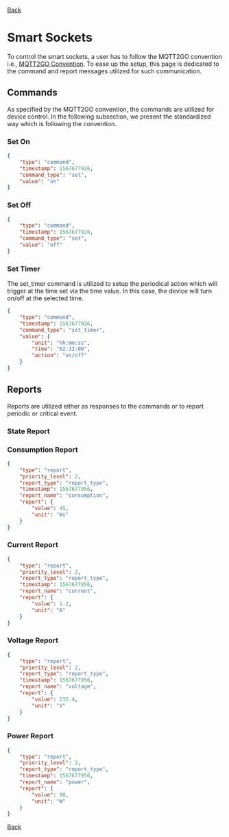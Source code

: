 [Back](../mqtt2go-objects.md)

# Smart Sockets
To control the smart sockets, a user has to follow the MQTT2GO convention i.e., [MQTT2GO Convention](./index.md). To ease up the setup, this page is dedicated to the command and report messages utilized for such communication.

## <a name="commands"></a>Commands
As specified by the MQTT2GO convention, the commands are utilized for device control. In the following subsection, we present the standardized way which is following the convention.

### Set On
```json
{
	"type": "command",
	"timestamp": 1567677926,
	"command_type": "set",
	"value": "on"
}
```

### Set Off
```json
{
	"type": "command",
	"timestamp": 1567677926,
	"command_type": "set",
	"value": "off"
}
```

### Set Timer
The set_timer command is utilized to setup the periodical action which will trigger at the time set via the time value. In this case, the device will turn on/off at the selected time.

```json
{
	"type": "command",
	"timestamp": 1567677926,
	"command_type": "set_timer",
	"value": {
		"unit": "hh:mm:ss",
		"time": "02:12:00",
		"action": "on/off"
	}
}
```

## <a name="reports"></a>Reports
Reports are utilized either as responses to the commands or to report periodic or critical event.

### State Report

### Consumption Report

```json
{
	"type": "report",
	"priority_level": 2,
	"report_type": "report_type",
	"timestamp": 1567677956,
	"report_name": "consumption",
	"report": {
		"value": 45,
		"unit": "Ws"
	}
}
```

### Current Report

```json
{
	"type": "report",
	"priority_level": 2,
	"report_type": "report_type",
	"timestamp": 1567677956,
	"report_name": "current",
	"report": {
		"value": 1.2,
		"unit": "A"
	}
}
```

### Voltage Report

```json
{
	"type": "report",
	"priority_level": 2,
	"report_type": "report_type",
	"timestamp": 1567677956,
	"report_name": "voltage",
	"report": {
		"value": 232.4,
		"unit": "V"
	}
}
```

### Power Report

```json
{
	"type": "report",
	"priority_level": 2,
	"report_type": "report_type",
	"timestamp": 1567677956,
	"report_name": "power",
	"report": {
		"value": 90,
		"unit": "W"
	}
}
```


[Back](../mqtt2go-objects.md)
